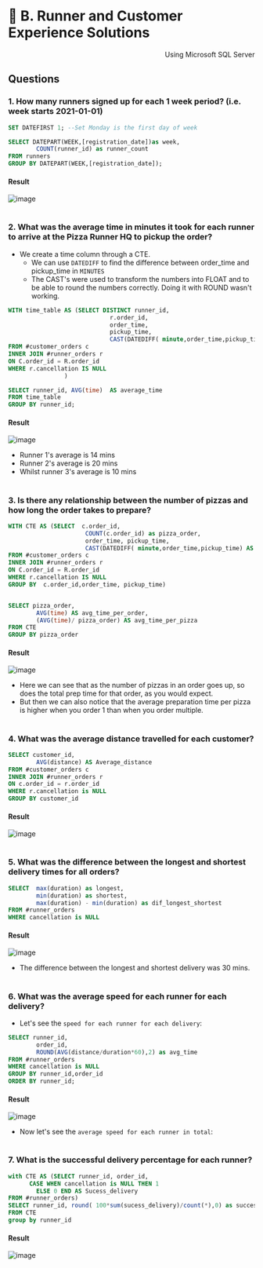 # 🛵 B. Runner and Customer Experience Solutions

<p align="right"> Using Microsoft SQL Server </p>

## Questions

### 1. How many runners signed up for each 1 week period? (i.e. week starts 2021-01-01)

```sql
SET DATEFIRST 1; --Set Monday is the first day of week

SELECT DATEPART(WEEK,[registration_date])as week, 
        COUNT(runner_id) as runner_count 
FROM runners
GROUP BY DATEPART(WEEK,[registration_date]);
```
#### Result
![image](https://user-images.githubusercontent.com/101379141/195483753-fa8e56b1-a7b9-4630-95ab-0192ea537d74.png)

#
### 2. What was the average time in minutes it took for each runner to arrive at the Pizza Runner HQ to pickup the order?
- We create a time column through a CTE.
  - We can use `DATEDIFF` to find the difference between order_time and pickup_time in `MINUTES`
  - The CAST's were used to transform the numbers into FLOAT and to be able to round the numbers correctly. Doing it with ROUND wasn't working.  
 
```sql
WITH time_table AS (SELECT DISTINCT runner_id, 
                             r.order_id,
                             order_time, 
                             pickup_time, 
                             CAST(DATEDIFF( minute,order_time,pickup_time) AS FLOAT) as time
FROM #customer_orders c 
INNER JOIN #runner_orders r 
ON C.order_id = R.order_id
WHERE r.cancellation IS NULL 
                )

SELECT runner_id, AVG(time)  AS average_time
FROM time_table
GROUP BY runner_id;
```
#### Result
![image](https://user-images.githubusercontent.com/101379141/195485007-ff58fe67-e4ab-420e-9fd2-a22fa48ad99e.png)

- Runner 1's average is 14 mins 
- Runner 2's average is 20 mins 
- Whilst runner 3's average is 10 mins 

#
### 3. Is there any relationship between the number of pizzas and how long the order takes to prepare?

```sql
WITH CTE AS (SELECT  c.order_id,
                      COUNT(c.order_id) as pizza_order,
                      order_time, pickup_time, 
                      CAST(DATEDIFF( minute,order_time,pickup_time) AS FLOAT) as time
FROM #customer_orders c 
INNER JOIN #runner_orders r 
ON C.order_id = R.order_id
WHERE r.cancellation IS NULL 
GROUP BY  c.order_id,order_time, pickup_time)


SELECT pizza_order,
        AVG(time) AS avg_time_per_order, 
        (AVG(time)/ pizza_order) AS avg_time_per_pizza
FROM CTE
GROUP BY pizza_order

```
#### Result
![image](https://user-images.githubusercontent.com/101379141/195486114-74b55689-b82b-4cf4-952e-68bf6fb20030.png)

- Here we can see that as the number of pizzas in an order goes up, so does the total prep time for that order, as you would expect.
- But then we can also notice that the average preparation time per pizza is higher when you order 1 than when you order multiple. 

#
### 4. What was the average distance travelled for each customer?

```sql
SELECT customer_id, 
        AVG(distance) AS Average_distance
FROM #customer_orders c 
INNER JOIN #runner_orders r 
ON c.order_id = r.order_id
WHERE r.cancellation is NULL
GROUP BY customer_id
```
#### Result
![image](https://user-images.githubusercontent.com/101379141/195486333-42721bfb-ab1f-43aa-9817-0f4f779aa915.png)

#
### 5. What was the difference between the longest and shortest delivery times for all orders?

```sql
SELECT  max(duration) as longest,
        min(duration) as shortest,
        max(duration) - min(duration) as dif_longest_shortest
FROM #runner_orders
WHERE cancellation is NULL
```
#### Result
![image](https://user-images.githubusercontent.com/101379141/195486569-ba6b2f60-e067-4b79-b7e0-0c1ad862e5e0.png)

- The difference between the longest and shortest delivery was 30 mins. 

#
### 6. What was the average speed for each runner for each delivery?
- Let's see the `speed for each runner for each delivery`:

```sql
SELECT runner_id, 
        order_id, 
        ROUND(AVG(distance/duration*60),2) as avg_time
FROM #runner_orders
WHERE cancellation is NULL 
GROUP BY runner_id,order_id
ORDER BY runner_id;
```
#### Result
![image](https://user-images.githubusercontent.com/101379141/195486740-c42f2d32-b7e2-47b4-878c-f6865d6531e4.png)
- Now let's see the `average speed for each runner in total`: 



#
### 7. What is the successful delivery percentage for each runner?

```sql
with CTE AS (SELECT runner_id, order_id,
      CASE WHEN cancellation is NULL THEN 1
        ELSE 0 END AS Sucess_delivery
FROM #runner_orders)
SELECT runner_id, round( 100*sum(sucess_delivery)/count(*),0) as success_perc
FROM CTE
group by runner_id
```
#### Result
![image](https://user-images.githubusercontent.com/101379141/195487013-4620bbfd-5150-4e20-9ef9-0e2a210c8efb.png)
